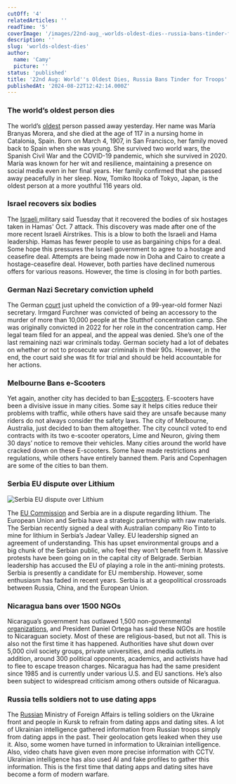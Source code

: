 ```yaml
---
cutOff: '4'
relatedArticles: ''
readTime: '5'
coverImage: '/images/22nd-aug_-worlds-oldest-dies--russia-bans-tinder-for-troops-MwNT.webp'
description: ''
slug: 'worlds-oldest-dies'
author:
  name: 'Camy'
  picture: ''
status: 'published'
title: '22nd Aug: World''s Oldest Dies, Russia Bans Tinder for Troops'
publishedAt: '2024-08-22T12:42:14.000Z'
---
```


### **The world’s oldest person dies**

The world’s [oldest](https://www.euronews.com/my-europe/2024/08/20/maria-branyas-morera-worlds-oldest-person-dies-at-age-117) person passed away yesterday. Her name was María Branyas Morera, and she died at the age of 117 in a nursing home in Catalonia, Spain. Born on March 4, 1907, in San Francisco, her family moved back to Spain when she was young. She survived two world wars, the Spanish Civil War and the COVID-19 pandemic, which she survived in 2020. María was known for her wit and resilience, maintaining a presence on social media even in her final years. Her family confirmed that she passed away peacefully in her sleep. Now, Tomiko Itooka of Tokyo, Japan, is the oldest person at a more youthful 116 years old.

### Israel recovers six bodies

The [Israeli ](https://www.npr.org/2024/08/20/nx-s1-5082334/israel-hamas-war-hostages-recovered-gaza)military said Tuesday that it recovered the bodies of six hostages taken in Hamas' Oct. 7 attack. This discovery was made after one of the more recent Israeli Airstrikes. This is a blow to both the Israeli and Hama leadership. Hamas has fewer people to use as bargaining chips for a deal. Some hope this pressures the Israeli government to agree to a hostage and ceasefire deal. Attempts are being made now in Doha and Cairo to create a hostage-ceasefire deal. However, both parties have declined numerous offers for various reasons. However, the time is closing in for both parties.

### German Nazi Secretary conviction upheld

The German [court](https://www.politico.eu/article/german-court-upholds-conviction-of-99-year-old-former-nazi-concentration-camp-secretary-last-living-german-trial/) just upheld the conviction of a 99-year-old former Nazi secretary. Irmgard Furchner was convicted of being an accessory to the murder of more than 10,000 people at the Stutthof concentration camp. She was originally convicted in 2022 for her role in the concentration camp. Her legal team filed for an appeal, and the appeal was denied. She’s one of the last remaining nazi war criminals today. German society had a lot of debates on whether or not to prosecute war criminals in their 90s. However, in the end, the court said she was fit for trial and should be held accountable for her actions.

### Melbourne Bans e-Scooters

Yet again, another city has decided to ban [E-scooters](https://edition.cnn.com/2024/08/15/travel/melbourne-electric-scooter-rental-ban-intl-hnk/index.html). E-scooters have been a divisive issue in many cities. Some say it helps cities reduce their problems with traffic, while others have said they are unsafe because many riders do not always consider the safety laws. The city of Melbourne, Australia, just decided to ban them altogether. The city council voted to end contracts with its two e-scooter operators, Lime and Neuron, giving them 30 days’ notice to remove their vehicles. Many cities around the world have cracked down on these E-scooters. Some have made restrictions and regulations, while others have entirely banned them. Paris and Copenhagen are some of the cities to ban them.

### Serbia EU dispute over Lithium

![Serbia EU dispute over Lithium](/images/22nd-aug_-worlds-oldest-dies--russia-bans-tinder-for-troops-E2MT.webp)

The [EU Commission](https://www.euronews.com/my-europe/2024/08/20/eu-remains-fully-committed-to-lithium-deal-despite-unrest-in-serbia) and Serbia are in a dispute regarding lithium. The European Union and Serbia have a strategic partnership with raw materials. The Serbian recently signed a deal with Australian company Rio Tinto to mine for lithium in Serbia’s Jadear Valley. EU leadership signed an agreement of understanding. This has upset environmental groups and a big chunk of the Serbian public, who feel they won’t benefit from it. Massive protests have been going on in the capital city of Belgrade. Serbian leadership has accused the EU of playing a role in the anti-mining protests. Serbia is presently a candidate for EU membership. However, some enthusiasm has faded in recent years. Serbia is at a geopolitical crossroads between Russia, China, and the European Union.

### Nicaragua bans over 1500 NGOs

Nicaragua’s government has outlawed 1,500 non-governmental [organizations](https://www.aljazeera.com/amp/news/2024/8/19/nicaragua-bans-1500-ngos-in-latest-crackdown-against-civil-society), and President Daniel Ortega has said these NGOs are hostile to Nicaraguan society. Most of these are religious-based, but not all. This is also not the first time it has happened. Authorities have shut down over 5,000 civil society groups, private universities, and media outlets.in addition, around 300 political opponents, academics, and activists have had to flee to escape treason charges. Nicaragua has had the same president since 1985 and is currently under various U.S. and EU sanctions. He’s also been subject to widespread criticism among others outside of Nicaragua.

### Russia tells soldiers not to use dating apps

The [Russian](https://www.kyivpost.com/post/37678) Ministry of Foreign Affairs is telling soldiers on the Ukraine front and people in Kursk to refrain from dating apps and dating sites. A lot of Ukrainian intelligence gathered information from Russian troops simply from dating apps in the past. Their geolocation gets leaked when they use it. Also, some women have turned in information to Ukrainian intelligence. Also, video chats have given even more precise information with CCTV. Ukrainian intelligence has also used AI and fake profiles to gather this information. This is the first time that dating apps and dating sites have become a form of modern warfare.